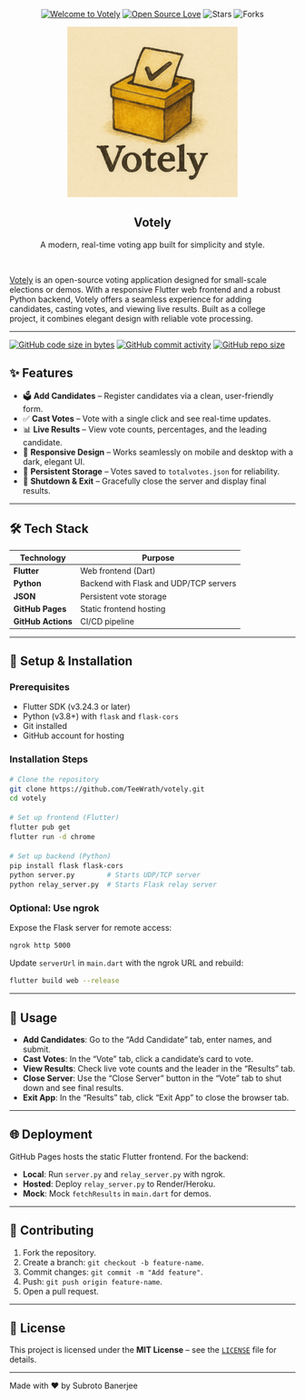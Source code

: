 <p align="center">
   <div align="center">

[![Welcome to Votely](https://img.shields.io/badge/Hello,Programmer!-Welcome-blue.svg?style=flat&logo=github)](https://github.com/TeeWrath/votely)
[![Open Source Love](https://badges.frapsoft.com/os/v2/open-source.svg?v=103)](https://github.com/TeeWrath/votely)
![Stars](https://img.shields.io/github/stars/TeeWrath/votely?style=flat&logo=github)
![Forks](https://img.shields.io/github/forks/TeeWrath/votely?style=flat&logo=github)

</div>
<div align="center">
  <a href="https://github.com/TeeWrath/votely">
  <img src="assets/votely-logo.png" alt="Votely logo" height="300" />
     </a>
</div>
<h2 align="center">Votely</h2>
<p align="center"> A modern, real-time voting app built for simplicity and style. </p>
<br />

[Votely](https://github.com/TeeWrath/votely) is an open-source voting application designed for small-scale elections or demos. With a responsive Flutter web frontend and a robust Python backend, Votely offers a seamless experience for adding candidates, casting votes, and viewing live results. Built as a college project, it combines elegant design with reliable vote processing.

---

[![GitHub code size in bytes](https://img.shields.io/github/languages/code-size/TeeWrath/votely?logo=github)](https://github.com/TeeWrath/votely) 
[![GitHub commit activity](https://img.shields.io/github/commit-activity/m/TeeWrath/votely?color=blueviolet&logo=github)](https://github.com/TeeWrath/votely/commits/) 
[![GitHub repo size](https://img.shields.io/github/repo-size/TeeWrath/votely?logo=github)](https://github.com/TeeWrath/votely)

## ✨ Features  

- 🗳️ **Add Candidates** – Register candidates via a clean, user-friendly form.  
- ✅ **Cast Votes** – Vote with a single click and see real-time updates.  
- 📊 **Live Results** – View vote counts, percentages, and the leading candidate.  
- 📱 **Responsive Design** – Works seamlessly on mobile and desktop with a dark, elegant UI.  
- 💾 **Persistent Storage** – Votes saved to `totalvotes.json` for reliability.  
- 🔌 **Shutdown & Exit** – Gracefully close the server and display final results.  

---

## 🛠️ Tech Stack  

| Technology | Purpose |
|------------|---------|
| **Flutter** | Web frontend (Dart) |
| **Python** | Backend with Flask and UDP/TCP servers |
| **JSON** | Persistent vote storage |
| **GitHub Pages** | Static frontend hosting |
| **GitHub Actions** | CI/CD pipeline |

---

## 🚀 Setup & Installation  

### Prerequisites  
- Flutter SDK (v3.24.3 or later)  
- Python (v3.8+) with `flask` and `flask-cors`  
- Git installed  
- GitHub account for hosting  

### Installation Steps  
```bash
# Clone the repository
git clone https://github.com/TeeWrath/votely.git
cd votely

# Set up frontend (Flutter)
flutter pub get
flutter run -d chrome

# Set up backend (Python)
pip install flask flask-cors
python server.py        # Starts UDP/TCP server
python relay_server.py  # Starts Flask relay server
```

### Optional: Use ngrok  
Expose the Flask server for remote access:  
```bash
ngrok http 5000
```
Update `serverUrl` in `main.dart` with the ngrok URL and rebuild:  
```bash
flutter build web --release
```

---

## 📲 Usage  

- **Add Candidates**: Go to the “Add Candidate” tab, enter names, and submit.  
- **Cast Votes**: In the “Vote” tab, click a candidate’s card to vote.  
- **View Results**: Check live vote counts and the leader in the “Results” tab.  
- **Close Server**: Use the “Close Server” button in the “Vote” tab to shut down and see final results.  
- **Exit App**: In the “Results” tab, click “Exit App” to close the browser tab.  

---

## 🌐 Deployment  

GitHub Pages hosts the static Flutter frontend. For the backend:  
- **Local**: Run `server.py` and `relay_server.py` with ngrok.  
- **Hosted**: Deploy `relay_server.py` to Render/Heroku.  
- **Mock**: Mock `fetchResults` in `main.dart` for demos.  

---

## 🤝 Contributing  

1. Fork the repository.  
2. Create a branch: `git checkout -b feature-name`.  
3. Commit changes: `git commit -m "Add feature"`.  
4. Push: `git push origin feature-name`.  
5. Open a pull request.  

---

## 📜 License  

This project is licensed under the **MIT License** – see the [`LICENSE`](LICENSE) file for details.  

---

Made with ❤️ by Subroto Banerjee